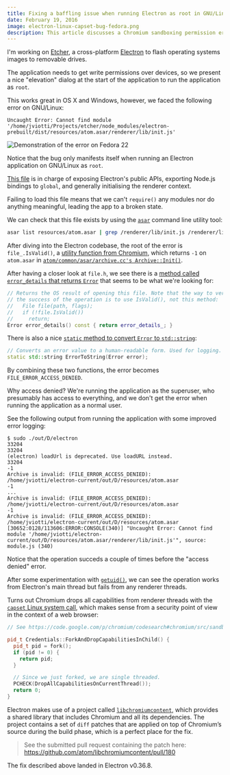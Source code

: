 ```yaml
---
title: Fixing a baffling issue when running Electron as root in GNU/Linux
date: February 19, 2016
image: electron-linux-capset-bug-fedora.png
description: This article discusses a Chromium sandboxing permission error when executing an Electron application as root on GNU/Linux
---
```


I'm working on [Etcher][etcher], a cross-platform [Electron][electron] to flash
operating systems images to removable drives.

The application needs to get write permissions over devices, so we present a
nice "elevation" dialog at the start of the application to run the application
as `root`.

This works great in OS X and Windows, however, we faced the following error on
GNU/Linux:

```
Uncaught Error: Cannot find module '/home/jviotti/Projects/etcher/node_modules/electron-prebuilt/dist/resources/atom.asar/renderer/lib/init.js'
```

![Demonstration of the error on Fedora 22](../../../images/electron-linux-capset-bug-fedora.png)

Notice that the bug only manifests itself when running an Electron application
on GNU/Linux as `root`.

[This
file](https://github.com/atom/electron/blob/master/atom/renderer/lib/init.js)
is in charge of exposing Electron's public APIs, exporting Node.js bindings to
`global`, and generally initialising the renderer context.

Failing to load this file means that we can't `require()` any modules nor do
anything meaningful, leading the app to a broken state.

We can check that this file exists by using the [`asar`][asar] command line
utility tool:

```sh
asar list resources/atom.asar | grep /renderer/lib/init.js /renderer/lib/init.js
```

After diving into the Electron codebase, the root of the error is
`file_.IsValid()`, a [utility function from
Chromium](https://code.google.com/p/chromium/codesearch#chromium/src/base/files/file.h&q=IsValid&sq=package:chromium&type=cs&l=185),
which returns `-1` on `atom.asar` in [`atom/common/asar/archive.cc's
Archive::Init()`](https://github.com/atom/electron/blob/master/atom/common/asar/archive.cc).

After having a closer look at `file.h`, we see there is a [method called
`error_details` that returns
`Error`](https://code.google.com/p/chromium/codesearch#chromium/src/base/files/file.h&q=IsValid&sq=package:chromium&type=cs&l=197)
that seems to be what we're looking for:

```cpp
// Returns the OS result of opening this file. Note that the way to verify
// the success of the operation is to use IsValid(), not this method:
//   File file(path, flags);
//   if (!file.IsValid())
//     return;
Error error_details() const { return error_details_; }
```

There is also a nice [`static` method to convert `Error` to
`std::string`](https://code.google.com/p/chromium/codesearch#chromium/src/base/files/file.h&q=IsValid&sq=package:chromium&type=cs&l=303):

```cpp
// Converts an error value to a human-readable form. Used for logging.
static std::string ErrorToString(Error error);
```

By combining these two functions, the error becomes `FILE_ERROR_ACCESS_DENIED`.

Why access denied? We're running the application as the superuser, who
presumably has access to everything, and we don't get the error when running
the application as a normal user.

See the following output from running the application with some improved error
logging:

```
$ sudo ./out/D/electron
33204
33204
(electron) loadUrl is deprecated. Use loadURL instead.
33204
-1
Archive is invalid: (FILE_ERROR_ACCESS_DENIED): /home/jviotti/electron-current/out/D/resources/atom.asar
-1
...
Archive is invalid: (FILE_ERROR_ACCESS_DENIED): /home/jviotti/electron-current/out/D/resources/atom.asar
-1
Archive is invalid: (FILE_ERROR_ACCESS_DENIED): /home/jviotti/electron-current/out/D/resources/atom.asar
[30652:0128/113606:ERROR:CONSOLE(340)] "Uncaught Error: Cannot find module '/home/jviotti/electron-current/out/D/resources/atom.asar/renderer/lib/init.js'", source: module.js (340)
```

Notice that the operation succeds a couple of times before the "access denied"
error.

After some experimentation with
[`getuid()`](http://man7.org/linux/man-pages/man2/getuid.2.html), we can see
the operation works from Electron's main thread but fails from any renderer
threads.

Turns out Chromium drops all capabilities from renderer threads with the
[`capset` Linux system call](http://linux.die.net/man/2/capset), which makes
sense from a security point of view in the context of a web browser:

```cpp
// See https://code.google.com/p/chromium/codesearch#chromium/src/sandbox/linux/services/credentials.cc&q=ForkAndDrop&sq=package:chromium&type=cs&l=325

pid_t Credentials::ForkAndDropCapabilitiesInChild() {
  pid_t pid = fork();
  if (pid != 0) {
    return pid;
  }

  // Since we just forked, we are single threaded.
  PCHECK(DropAllCapabilitiesOnCurrentThread());
  return 0;
}
```

Electron makes use of a project called
[`libchromiumcontent`][libchromiumcontent], which provides a shared library
that includes Chromium and all its dependencies. The project contains a set of
`diff` patches that are applied on top of Chromium’s source during the build
phase, which is a perfect place for the fix.

> See the submitted pull request containing the patch here:
> https://github.com/atom/libchromiumcontent/pull/180

The fix described above landed in Electron v0.36.8.

[etcher]: https://etcher.io
[electron]: http://electron.atom.io/
[asar]: https://github.com/atom/asar
[libchromiumcontent]: https://github.com/atom/libchromiumcontent
